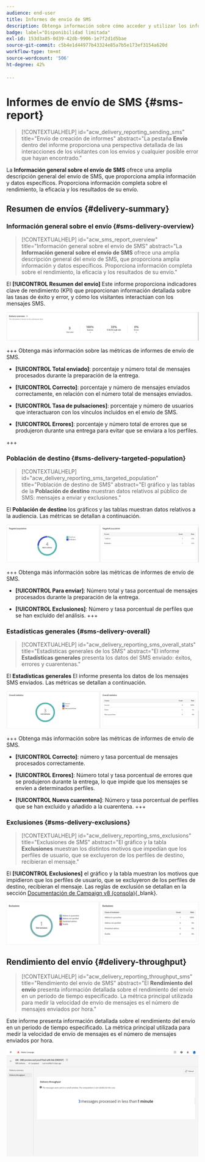 ```yaml
---
audience: end-user
title: Informes de envío de SMS
description: Obtenga información sobre cómo acceder y utilizar los informes de envío de SMS
badge: label="Disponibilidad limitada"
exl-id: 153d3a85-0d39-42db-9906-1e7f2d1d5bae
source-git-commit: c5b4e1d44977b43324e85a7b5e173ef3154a620d
workflow-type: tm+mt
source-wordcount: '506'
ht-degree: 42%

---
```


# Informes de envío de SMS {#sms-report}

>[!CONTEXTUALHELP]
>id="acw_delivery_reporting_sending_sms"
>title="Envío de creación de informes"
>abstract="La pestaña **Envío** dentro del informe proporciona una perspectiva detallada de las interacciones de los visitantes con los envíos y cualquier posible error que hayan encontrado."

La **Información general sobre el envío de SMS** ofrece una amplia descripción general del envío de SMS, que proporciona amplia información y datos específicos. Proporciona información completa sobre el rendimiento, la eficacia y los resultados de su envío.

## Resumen de envíos {#delivery-summary}

### Información general sobre el envío {#sms-delivery-overview}

>[!CONTEXTUALHELP]
>id="acw_sms_report_overview"
>title="Información general sobre el envío de SMS"
>abstract="La **Información general sobre el envío de SMS** ofrece una amplia descripción general del envío de SMS, que proporciona amplia información y datos específicos. Proporciona información completa sobre el rendimiento, la eficacia y los resultados de su envío."

El **[!UICONTROL Resumen del envío]** Este informe proporciona indicadores clave de rendimiento (KPI) que proporcionan información detallada sobre las tasas de éxito y error, y cómo los visitantes interactúan con los mensajes SMS.

![](assets/reporting_sms_3.png)

+++ Obtenga más información sobre las métricas de informes de envío de SMS.

* **[!UICONTROL Total enviado]**: porcentaje y número total de mensajes procesados durante la preparación de la entrega.

* **[!UICONTROL Correcto]**: porcentaje y número de mensajes enviados correctamente, en relación con el número total de mensajes enviados.

* **[!UICONTROL Tasa de pulsaciones]**: porcentaje y número de usuarios que interactuaron con los vínculos incluidos en el envío de SMS.

* **[!UICONTROL Errores]**: porcentaje y número total de errores que se produjeron durante una entrega para evitar que se enviara a los perfiles.

+++

### Población de destino {#sms-delivery-targeted-population}

>[!CONTEXTUALHELP]
>id="acw_delivery_reporting_sms_targeted_population"
>title="Población de destino de SMS"
>abstract="El gráfico y las tablas de la **Población de destino** muestran datos relativos al público de SMS: mensajes a enviar y exclusiones."

El **Población de destino** los gráficos y las tablas muestran datos relativos a la audiencia. Las métricas se detallan a continuación.

![](assets/reporting_sms_4.png)

+++ Obtenga más información sobre las métricas de informes de envío de SMS.

* **[!UICONTROL Para enviar]**: Número total y tasa porcentual de mensajes procesados durante la preparación de la entrega.

* **[!UICONTROL Exclusiones]**: Número y tasa porcentual de perfiles que se han excluido del análisis.
+++


### Estadísticas generales {#sms-delivery-overall}

>[!CONTEXTUALHELP]
>id="acw_delivery_reporting_sms_overall_stats"
>title="Estadísticas generales de los SMS"
>abstract="El informe **Estadísticas generales** presenta los datos del SMS enviado: éxitos, errores y cuarentenas."

El **Estadísticas generales** El informe presenta los datos de los mensajes SMS enviados. Las métricas se detallan a continuación.

![](assets/reporting_sms_5.png)

+++ Obtenga más información sobre las métricas de informes de envío de SMS.

* **[!UICONTROL Correcto]**: número y tasa porcentual de mensajes procesados correctamente.

* **[!UICONTROL Errores]**: Número total y tasa porcentual de errores que se produjeron durante la entrega, lo que impide que los mensajes se envíen a determinados perfiles.

* **[!UICONTROL Nueva cuarentena]**: Número y tasa porcentual de perfiles que se han excluido y añadido a la cuarentena.
+++

### Exclusiones {#sms-delivery-exclusions}

>[!CONTEXTUALHELP]
>id="acw_delivery_reporting_sms_exclusions"
>title="Exclusiones de SMS"
>abstract="El gráfico y la tabla **Exclusiones** muestran los distintos motivos que impedían que los perfiles de usuario, que se excluyeron de los perfiles de destino, recibieran el mensaje."

El **[!UICONTROL Exclusiones]** el gráfico y la tabla muestran los motivos que impidieron que los perfiles de usuario, que se excluyeron de los perfiles de destino, recibieran el mensaje. Las reglas de exclusión se detallan en la sección [Documentación de Campaign v8 (consola)](https://experienceleague.adobe.com/docs/campaign/campaign-v8/send/failures/delivery-failures.html#sms-quarantines){_blank}.

![](assets/reporting_sms_6.png)

## Rendimiento del envío {#delivery-throughput}

>[!CONTEXTUALHELP]
>id="acw_delivery_reporting_throughput_sms"
>title="Rendimiento del envío de SMS"
>abstract="El **Rendimiento del envío** presenta información detallada sobre el rendimiento del envío en un periodo de tiempo especificado. La métrica principal utilizada para medir la velocidad de envío de mensajes es el número de mensajes enviados por hora."

Este informe presenta información detallada sobre el rendimiento del envío en un periodo de tiempo especificado. La métrica principal utilizada para medir la velocidad de envío de mensajes es el número de mensajes enviados por hora.

![](assets/reporting_sms_2.png)
